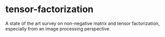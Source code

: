 # tensor-factorization
A state of the art survey on non-negative matrix and tensor factorization, especially from an image processing perspective.

